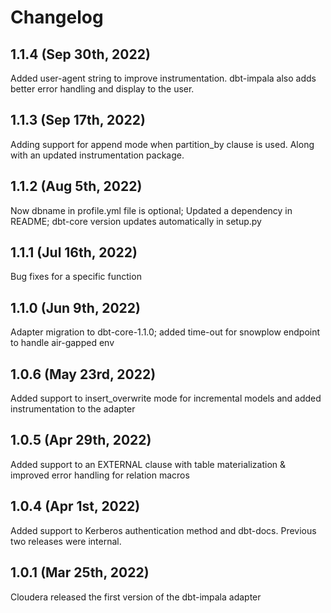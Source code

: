 # Changelog

## 1.1.4 (Sep 30th, 2022)
Added user-agent string to improve instrumentation. dbt-impala also adds better error handling and display to the user.

## 1.1.3 (Sep 17th, 2022)
Adding support for append mode when partition_by clause is used. Along with an updated instrumentation package.

## 1.1.2 (Aug 5th, 2022)  
Now dbname in profile.yml file is optional; Updated a dependency in README; dbt-core version updates automatically in setup.py

## 1.1.1 (Jul 16th, 2022)  
Bug fixes for a specific function

## 1.1.0 (Jun 9th, 2022)  
Adapter migration to dbt-core-1.1.0; added time-out for snowplow endpoint to handle air-gapped env  
      
## 1.0.6 (May 23rd, 2022)  
Added support to insert_overwrite mode for incremental models and added instrumentation to the adapter

## 1.0.5 (Apr 29th, 2022)  
Added support to an EXTERNAL clause with table materialization & improved error handling for relation macros  
    
## 1.0.4 (Apr 1st, 2022)  
Added support to Kerberos authentication method and dbt-docs. Previous two releases were internal.
      
## 1.0.1 (Mar 25th, 2022)  
Cloudera released the first version of the dbt-impala adapter
